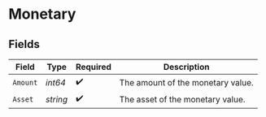 # Monetary


## Fields

| Field                             | Type                              | Required                          | Description                       |
| --------------------------------- | --------------------------------- | --------------------------------- | --------------------------------- |
| `Amount`                          | *int64*                           | :heavy_check_mark:                | The amount of the monetary value. |
| `Asset`                           | *string*                          | :heavy_check_mark:                | The asset of the monetary value.  |